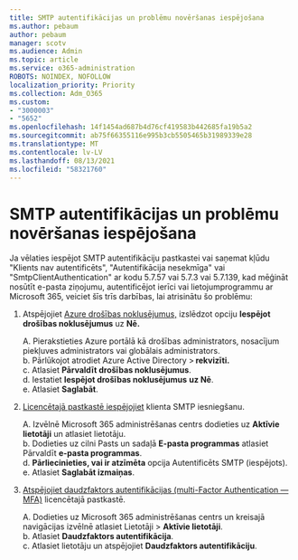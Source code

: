 ```yaml
---
title: SMTP autentifikācijas un problēmu novēršanas iespējošana
ms.author: pebaum
author: pebaum
manager: scotv
ms.audience: Admin
ms.topic: article
ms.service: o365-administration
ROBOTS: NOINDEX, NOFOLLOW
localization_priority: Priority
ms.collection: Adm_O365
ms.custom:
- "3000003"
- "5652"
ms.openlocfilehash: 14f1454ad687b4d76cf419583b442685fa19b5a2
ms.sourcegitcommit: ab75f66355116e995b3cb5505465b31989339e28
ms.translationtype: MT
ms.contentlocale: lv-LV
ms.lasthandoff: 08/13/2021
ms.locfileid: "58321760"
---
```

# <a name="enable-smtp-authentication-and-troubleshooting"></a>SMTP autentifikācijas un problēmu novēršanas iespējošana

Ja vēlaties iespējot SMTP autentifikāciju pastkastei vai saņemat kļūdu "Klients nav autentificēts", "Autentifikācija nesekmīga" vai "SmtpClientAuthentication" ar kodu 5.7.57 vai 5.7.3 vai 5.7.139, kad mēģināt nosūtīt e-pasta ziņojumu, autentificējot ierīci vai lietojumprogrammu ar Microsoft 365, veiciet šīs trīs darbības, lai atrisinātu šo problēmu:

1. Atspējojiet [Azure drošības noklusējumus,](https://docs.microsoft.com/azure/active-directory/fundamentals/concept-fundamentals-security-defaults) izslēdzot opciju **Iespējot drošības noklusējumus** uz **Nē.**

    A. Pierakstieties Azure portālā kā drošības administrators, nosacījum piekļuves administrators vai globālais administrators.<BR/>
    b. Pārlūkojot atrodiet Azure Active Directory > **rekvizīti.**<BR/>
    c. Atlasiet **Pārvaldīt drošības noklusējumus**.<BR/>
    d. Iestatiet **Iespējot drošības noklusējumus** **uz Nē**.<BR/>
    e. Atlasiet **Saglabāt**.

2. [Licencētajā pastkastē iespējojiet](https://docs.microsoft.com/exchange/clients-and-mobile-in-exchange-online/authenticated-client-smtp-submission#enable-smtp-auth-for-specific-mailboxes) klienta SMTP iesniegšanu.

    A. Izvēlnē Microsoft 365 administrēšanas centrs dodieties uz **Aktīvie lietotāji** un atlasiet lietotāju.<BR/>
    b. Dodieties uz cilni Pasts un sadaļā **E-pasta programmas** atlasiet Pārvaldīt **e-pasta programmas**.<BR/>
    d. **Pārliecinieties, vai ir atzīmēta** opcija Autentificēts SMTP (iespējots).<BR/>
    e. Atlasiet **Saglabāt izmaiņas**.<BR/>

3. [Atspējojiet daudzfaktors autentifikācijas (multi-Factor Authentication — MFA)](https://docs.microsoft.com/microsoft-365/admin/security-and-compliance/set-up-multi-factor-authentication#turn-off-legacy-per-user-mfa) licencētajā pastkastē.

    A. Dodieties uz Microsoft 365 administrēšanas centrs un kreisajā navigācijas izvēlnē atlasiet Lietotāji  >  **Aktīvie lietotāji**.<BR/>
    b. Atlasiet **Daudzfaktors autentifikācija**.<BR/>
    c. Atlasiet lietotāju un atspējojiet **Daudzfaktors autentifikāciju**.<BR/>

